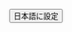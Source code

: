 <button id="postButton">日本語に設定</button>

<script>
document.getElementById('postButton').addEventListener('click', function() {
    fetch('http://127.0.0.1:15520/setconfig', {
        method: 'POST',
        headers: {
            'Content-Type': 'application/json'
        },
        body: JSON.stringify(
            {
                "YNC-NEO": 
                {
                    "NativeLanguage": 43
                }
            }        
        )
    })
    .then(response => response.json())
    .then(data => console.log('成功:', data))
    .catch((error) => console.error('エラー:', error));
});
</script>